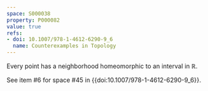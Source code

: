 ```yaml
---
space: S000038
property: P000082
value: true
refs:
- doi: 10.1007/978-1-4612-6290-9_6
  name: Counterexamples in Topology
---
```


Every point has a neighborhood homeomorphic to an interval in $\mathbb{R}$.

See item #6 for space #45 in {{doi:10.1007/978-1-4612-6290-9_6}}.
